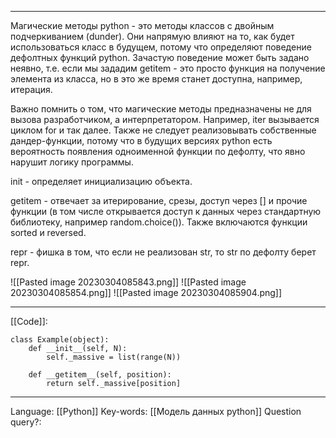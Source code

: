 ___
Магические методы python - это методы классов с двойным подчеркиванием (dunder). Они напрямую влияют на то, как будет использоваться класс в будущем, потому что определяют поведение дефолтных функций python. Зачастую поведение может быть задано неявно, т.е. если мы зададим getitem - это просто функция на получение элемента из класса, но в это же время станет доступна, например, итерация. 

Важно помнить о том, что магические методы предназначены не для вызова разработчиком, а интерпретатором. Например, iter вызывается циклом for и так далее. 
Также не следует реализовывать собственные дандер-функции, потому что в будущих версиях python есть вероятность появления одноименной функции по дефолту, что явно нарушит логику программы. 

init - определяет инициализацию объекта.  

getitem - отвечает за итерирование, срезы, доступ через [] и прочие функции (в том числе открывается доступ к данных через стандартную библиотеку, например random.choice()). Также включаются функции sorted и reversed. 

repr - фишка в том, что если не реализован str, то str по дефолту берет repr.

![[Pasted image 20230304085843.png]]
![[Pasted image 20230304085854.png]]
![[Pasted image 20230304085904.png]]
___
[[Code]]:
```
class Example(object):
	def __init__(self, N):
		self._massive = list(range(N))

	def __getitem__(self, position):
		return self._massive[position]

```
___
Language: [[Python]]
Key-words:  [[Модель данных python]]
Question query?: 